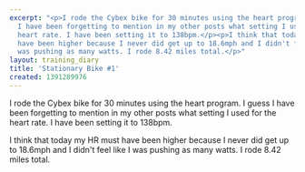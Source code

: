 ```yaml
---
excerpt: "<p>I rode the Cybex bike for 30 minutes using the heart program. I guess
  I have been forgetting to mention in my other posts what setting I used for the
  heart rate. I have been setting it to 138bpm.</p><p>I think that today my HR must
  have been higher because I never did get up to 18.6mph and I didn't feel like I
  was pushing as many watts. I rode 8.42 miles total.</p>"
layout: training_diary
title: 'Stationary Bike #1'
created: 1391289976
---
```

<p>I rode the Cybex bike for 30 minutes using the heart program. I guess I have been forgetting to mention in my other posts what setting I used for the heart rate. I have been setting it to 138bpm.</p><p>I think that today my HR must have been higher because I never did get up to 18.6mph and I didn't feel like I was pushing as many watts. I rode 8.42 miles total.</p>
